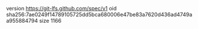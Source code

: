 version https://git-lfs.github.com/spec/v1
oid sha256:7ae0249f14789105725dd5bca680006e47be83a7620d436ad4749aa955884794
size 1166
